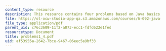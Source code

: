 ```yaml
---
content_type: resource
description: This resource contains four problems based on Java basics.
file: https://ol-ocw-studio-app-qa.s3.amazonaws.com/courses/6-092-java-preparation-for-6-170-january-iap-2006/af53955a26427bce946706eec5a9bf33_problems1_4.pdf
file_type: application/pdf
parent_uid: c76c3609-11f2-a073-ecc1-fdfd622e1fed
resourcetype: Document
title: problems1_4.pdf
uid: af53955a-2642-7bce-9467-06eec5a9bf33
---
```

